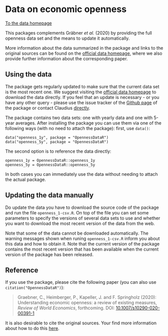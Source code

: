 # Data on economic openness

[To the data homepage](https://graebnerc.github.io/OpennessDataR/)

This packages complements Gräbner *et al.* (2020) by providing the full openness 
data set and the means to update it automatically.

More information about the data summarized in the package and links to the 
original sources can be found on the
[official data homepage](https://graebnerc.github.io/OpennessDataR/),
where we also provide further information about the corresponding paper.

## Using the data

The package gets regularly updated to make sure that the current data set
is the most recent one. 
We suggest visiting the [official data homepage](https://graebnerc.github.io/OpennessDataR/)
to download the data directly.
If you feel that an update is necessary - or you have any other query -
please use the issue tracker of the 
[Github page](https://github.com/graebnerc/OpennessDataR) of the package
or contact Claudius [directly](https://claudius-graebner.com/contact-1.html).

The package contains two data sets: one with yearly data and one with 
5-year averages. After installing the package you can use them via one of
the following ways (with no need to attach the package):
first, use `data()`:

```
data("openness_1y", package = "OpennessDataR")
data("openness_5y", package = "OpennessDataR")
```

The second option is to reference the data directly:

```
openness_1y = OpennessDataR::openness_1y
openness_5y = OpennessDataR::openness_5y
```

In both cases you can immediately use the data without needing to attach the
actual package.


## Updating the data manually

Do update the data you have to download the source code of the package and
run the file `openness_1-csv.R`.
On top of the file you can set some parameters to specify the versions of
several data sets to use and whether you want to download the most recent 
version of the data from the web.

Note that some of the data cannot be downloaded automatically. 
The warning messages shown when runing `openness_1-csv.R` inform you about this
data and how to obtain it.
Note that the current version of the package contains the most recent version
that has been available when the current version of the package has been
released.

## Reference

If you use the package, please cite the following paper 
(you can also use `citation("OpennessDataR")`):

> Graebner, C., Heimberger, P., Kapeller, J. and F. Springholz (2020): Understanding
 economic openness: a review of existing measures, *Review of World Economics*, 
 forthcoming. 
 DOI: [10.1007/s10290-020-00391-1](https://doi.org/10.1007/s10290-020-00391-1)

It is also desirable to cite the original sources.
Your find more information about how to do this 
[here](https://graebnerc.github.io/OpennessDataR/).
